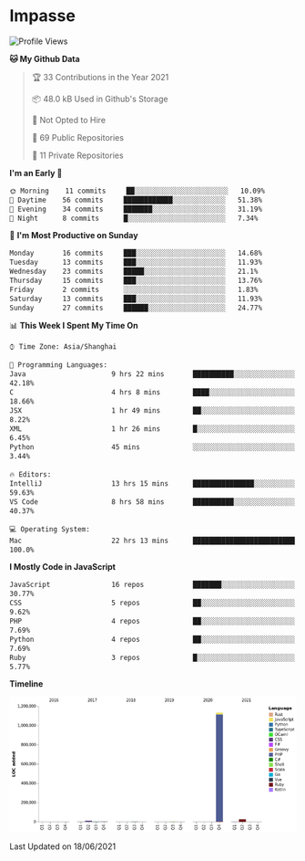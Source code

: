 # Impasse

<!--START_SECTION:waka-->
![Profile Views](http://img.shields.io/badge/Profile%20Views-7-blue)

**🐱 My Github Data** 

> 🏆 33 Contributions in the Year 2021
 > 
> 📦 48.0 kB Used in Github's Storage 
 > 
> 🚫 Not Opted to Hire
 > 
> 📜 69 Public Repositories 
 > 
> 🔑 11 Private Repositories  
 > 
**I'm an Early 🐤** 

```text
🌞 Morning    11 commits     ██░░░░░░░░░░░░░░░░░░░░░░░   10.09% 
🌆 Daytime    56 commits     ████████████░░░░░░░░░░░░░   51.38% 
🌃 Evening    34 commits     ███████░░░░░░░░░░░░░░░░░░   31.19% 
🌙 Night      8 commits      █░░░░░░░░░░░░░░░░░░░░░░░░   7.34%

```
📅 **I'm Most Productive on Sunday** 

```text
Monday       16 commits     ███░░░░░░░░░░░░░░░░░░░░░░   14.68% 
Tuesday      13 commits     ███░░░░░░░░░░░░░░░░░░░░░░   11.93% 
Wednesday    23 commits     █████░░░░░░░░░░░░░░░░░░░░   21.1% 
Thursday     15 commits     ███░░░░░░░░░░░░░░░░░░░░░░   13.76% 
Friday       2 commits      ░░░░░░░░░░░░░░░░░░░░░░░░░   1.83% 
Saturday     13 commits     ███░░░░░░░░░░░░░░░░░░░░░░   11.93% 
Sunday       27 commits     ██████░░░░░░░░░░░░░░░░░░░   24.77%

```


📊 **This Week I Spent My Time On** 

```text
⌚︎ Time Zone: Asia/Shanghai

💬 Programming Languages: 
Java                     9 hrs 22 mins       ██████████░░░░░░░░░░░░░░░   42.18% 
C                        4 hrs 8 mins        ████░░░░░░░░░░░░░░░░░░░░░   18.66% 
JSX                      1 hr 49 mins        ██░░░░░░░░░░░░░░░░░░░░░░░   8.22% 
XML                      1 hr 26 mins        █░░░░░░░░░░░░░░░░░░░░░░░░   6.45% 
Python                   45 mins             ░░░░░░░░░░░░░░░░░░░░░░░░░   3.44%

🔥 Editors: 
IntelliJ                 13 hrs 15 mins      ███████████████░░░░░░░░░░   59.63% 
VS Code                  8 hrs 58 mins       ██████████░░░░░░░░░░░░░░░   40.37%

💻 Operating System: 
Mac                      22 hrs 13 mins      █████████████████████████   100.0%

```

**I Mostly Code in JavaScript** 

```text
JavaScript               16 repos            ███████░░░░░░░░░░░░░░░░░░   30.77% 
CSS                      5 repos             ██░░░░░░░░░░░░░░░░░░░░░░░   9.62% 
PHP                      4 repos             ██░░░░░░░░░░░░░░░░░░░░░░░   7.69% 
Python                   4 repos             ██░░░░░░░░░░░░░░░░░░░░░░░   7.69% 
Ruby                     3 repos             █░░░░░░░░░░░░░░░░░░░░░░░░   5.77%

```


**Timeline**

![Chart not found](https://raw.githubusercontent.com/impasse/impasse/master/charts/bar_graph.png) 


 Last Updated on 18/06/2021
<!--END_SECTION:waka-->
